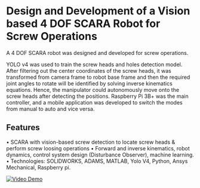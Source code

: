 # Design and Development of a Vision based 4 DOF SCARA Robot for Screw Operations

A 4 DOF SCARA robot was designed and developed for screw operations. 

YOLO v4 was used to train the screw heads and holes detection model. After filtering out the center coordinates of the screw heads, it was transformed from camera frame to robot base frame and then the required joint angles to rotate will be identified by solving inverse kinematics equations. Hence, the manipulator could autonomously move onto the screw heads after detecting the positions. Raspberry Pi 3B+ was the main controller, and a mobile application was developed to switch the modes from manual to auto and vice versa.

## Features
• SCARA with vision-based screw detection to locate screw heads & perform screw loosing operations
• Forward and inverse kinematics, robot dynamics, control system design (Disturbance Observer), machine learning. 
• Technologies: SOLIDWORKS, ADAMS, MATLAB, Yolo V4, Python, Ansys Mechanical, Raspberry pi.

[![Video Demo](https://img.youtube.com/vi/ghEVJmXheUc/0.jpg)](https://www.youtube.com/watch?v=ghEVJmXheUc)
